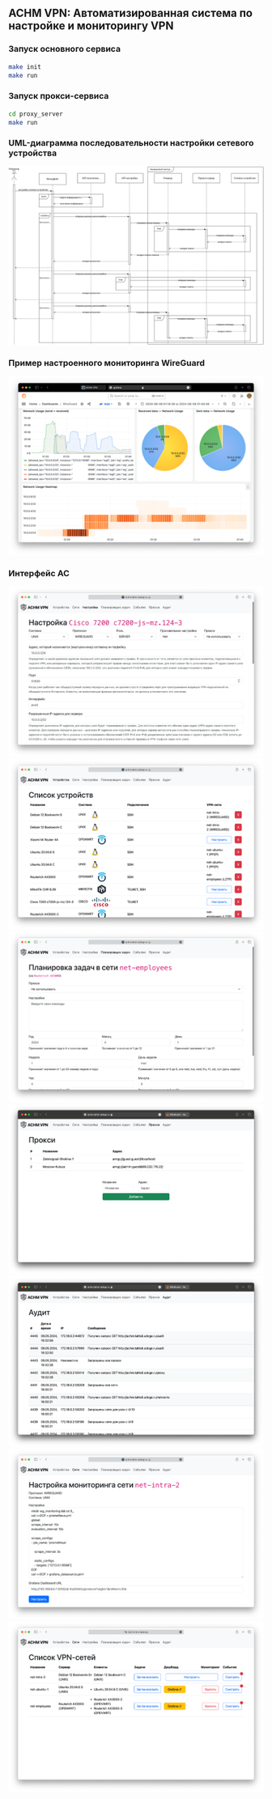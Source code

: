 ## ACHM VPN: Автоматизированная система по настройке и мониторингу VPN

### Запуск основного сервиса
```bash
make init
make run
```

### Запуск прокси-сервиса
```bash
cd proxy_server
make run
```


### UML-диаграмма последовательности настройки сетевого устройства
![UML-sequence-diagram](_meta/uml-sequence.drawio.svg)

### Пример настроенного мониторинга WireGuard
![Grafana](_meta/grafana.png)

### Интерфейс АС
![Interface-1](_meta/image5.png)
![Interface-2](_meta/image13.png)
![Interface-3](_meta/image16.png)
![Interface-4](_meta/image17.png)
![Interface-5](_meta/image19.png)
![Interface-6](_meta/image23.png)
![Interface-7](_meta/image24.png)

